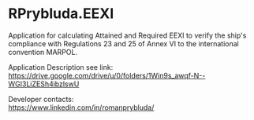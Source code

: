 # RPrybluda.EEXI
Application for calculating Attained and Required EEXI to verify the ship's compliance with Regulations 23 and 25 of Annex VI to the international convention MARPOL.

Application Description see link:  
https://drive.google.com/drive/u/0/folders/1Win9s_awqf-N--WGI3LiZESh4ibzlswU

Developer contacts:  
https://www.linkedin.com/in/romanprybluda/
